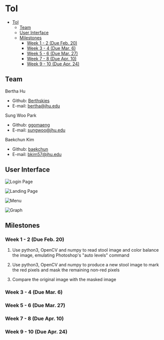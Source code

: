 # ToI
- [ToI](#toi)
    - [Team](#team)
    - [User Interface](#user-interface)
    - [Milestones](#milestones)
        - [Week 1 - 2 (Due Feb. 20)](#week-1---2-due-feb-20)
        - [Week 3 - 4 (Due Mar. 6)](#week-3---4-due-mar-6)
        - [Week 5 - 6 (Due Mar. 27)](#week-5---6-due-mar-27)
        - [Week 7 - 8 (Due Apr. 10)](#week-7---8-due-apr-10)
        - [Week 9 - 10 (Due Apr. 24)](#week-9---10-due-apr-24)

## Team

Bertha Hu
* Github: [Berthskies](https://github.com/Berthskies)
* E-mail: bertha@jhu.edu

Sung Woo Park
* Github: [ggomaeng](https://github.com/ggomaeng)
* E-mail: sungwoo@jhu.edu

Baekchun Kim
* Github: [baekchun](https://github.com/baekchun)
* E-mail: bkim57@jhu.edu

## User Interface

![Login Page](https://github.com/baekchun/Toi/blob/master/screenshots/login.png?raw=true)

![Landing Page](https://github.com/baekchun/Toi/blob/master/screenshots/landing.png?raw=true)

![Menu](https://github.com/baekchun/Toi/blob/master/screenshots/menu.png?raw=true)

![Graph](https://github.com/baekchun/Toi/blob/master/screenshots/graph.png?raw=true)

## Milestones

### Week 1 - 2 (Due Feb. 20)

1. Use python3, OpenCV and numpy to read stool image and color balance the image, emulating Photoshop's "auto levels" command

1. Use python3, OpenCV and numpy to produce a new stool image to mark the red pixels and mask the remaining non-red pixels

1. Compare the original image with the masked image

### Week 3 - 4 (Due Mar. 6)

### Week 5 - 6 (Due Mar. 27)

### Week 7 - 8 (Due Apr. 10)

### Week 9 - 10 (Due Apr. 24)

